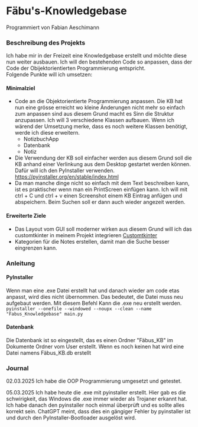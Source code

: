 # Fäbu's-Knowledgebase
Programmiert von Fabian Aeschimann

### Beschreibung des Projekts 
Ich habe mir in der Freizeit eine Knowledgebase erstellt und möchte diese nun weiter ausbauen. Ich will den bestehenden Code so anpassen, dass der Code der Obijektorientierten Programmierung entspricht.  
Folgende Punkte will ich umsetzen:  
#### Minimalziel 
  - Code an die Objektorientierte Programmierung anpassen. Die KB hat nun eine grösse erreicht wo kleine Änderungen nicht mehr so einfach zum anpassen sind aus diesem Grund macht es Sinn die Struktur anzupassen. 
    Ich will 3 verschiedene Klassen aufbauen. Wenn ich wärend der Umsetzung merke, dass es noch weitere Klassen benötigt, werde ich diese erweitern. 
      - NotizbuchApp
      - Datenbank
      - Notiz
  - Die Verwendung der KB soll einfacher werden aus diesem Grund soll die KB anhand einer Verlinkung aus dem Desktop gestartet werden können. Dafür will ich den PyInstaller verwenden. 
 https://pyinstaller.org/en/stable/index.html
  - Da man manche dinge nicht so einfach mit dem Text beschreiben kann, ist es praktischer wenn man ein PrintScreen einfügen kann.
    Ich will mit ctrl + C und ctrl + v einen Screenshot einem KB Eintrag anfügen und abspeichern. Beim Suchen soll er dann auch wieder angezeit werden.
#### Erweiterte Ziele
  - Das Layout vom GUI soll moderner wirken aus diesem Grund will ich das customtkinter in meinem Projekt integrieren [Customtkinter](https://medium.com/@fareedkhandev/modern-gui-using-tkinter-12da0b983e22)
  - Kategorien für die Notes erstellen, damit man die Suche besser eingrenzen kann. 

### Anleitung
#### PyInstaller
Wenn man eine .exe Datei erstellt hat und danach wieder am code etas anpasst, wird dies nicht übernommen. Das bedeutet, die Datei muss neu aufgebaut werden. 
Mit diesem Befehl Kann die .exe neu erstellt werden.  
``pyinstaller --onefile --windowed --noupx --clean --name "Fabus_Knowledgebase" main.py``

#### Datenbank  
Die Datenbank ist so eingestellt, das es einen Ordner "Fäbus_KB" im Dokumente Ordner vom User erstellt. Wenn es noch keinen hat wird eine Datei namens Fäbus_KB.db erstellt

### Journal

02.03.2025 Ich habe die OOP Programmierung umgesetzt und getestet.

05.03.2025 Ich habe heute die .exe mit pyinstaller erstellt. Hier gab es die schwirigkeit, das Windows die .exe immer wieder als Trojaner erkannt hat. Ich habe danach den pyinstaller noch einmal überprüft und es sollte alles korrekt sein. 
ChatGPT meint, dass dies ein gängiger Fehler by pyinstaller ist und durch den PyInstaller-Bootloader ausgelöst wird. 
